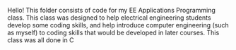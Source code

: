 
Hello! This folder consists of code for my EE Applications Programming class.
This class was designed to help electrical engineering students develop some coding skills,
and help introduce computer engineering (such as myself) to coding skills that would be developed
in later courses. This class was all done in C
